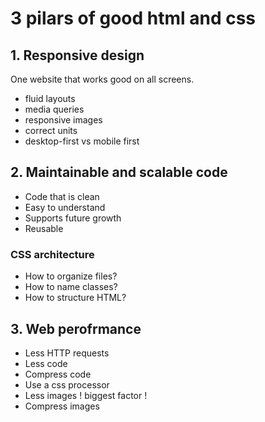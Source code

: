 # 3 pilars of good html and css

## 1. Responsive design

One website that works good on all screens.

- fluid layouts
- media queries
- responsive images
- correct units
- desktop-first vs mobile first

## 2. Maintainable and scalable code

- Code that is clean
- Easy to understand
- Supports future growth
- Reusable

### CSS architecture

- How to organize files?
- How to name classes?
- How to structure HTML?

## 3. Web perofrmance

- Less HTTP requests
- Less code
- Compress code
- Use a css processor
- Less images ! biggest factor !
- Compress images
